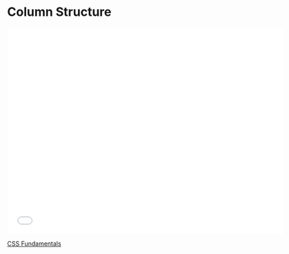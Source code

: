 # Column Structure

<iframe width="640" height="480" src="//www.youtube.com/embed/tRNeX6lgm7E?rel=0&modestbranding=1" frameborder="0" allowfullscreen></iframe><p><a href="https://www.youtube.com/watch?v=tRNeX6lgm7E">CSS Fundamentals</a></p>

